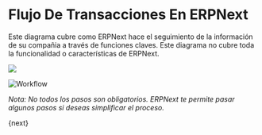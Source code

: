 <!-- add-breadcrumbs -->
# Flujo De Transacciones En ERPNext

Este diagrama cubre como ERPNext hace el seguimiento de la información de su compañia a través de funciones claves.
Este diagrama no cubre toda la funcionalidad o características de ERPNext.

![](/docs/v13/assets/old_images/erpnext/overview.png)


<img class="screenshot" alt="Workflow" src="{{docs_base_url}}/v13/assets/img/setup/overview.png">

_Nota: No todos los pasos son obligatorios. ERPNext te permite pasar algunos pasos si deseas simplificar el proceso._

{next}
